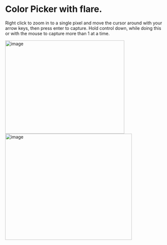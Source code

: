 # Color Picker with flare.

Right click to zoom in to a single pixel and move the cursor around with your arrow keys, then press enter to capture.   Hold control down, while doing this or with the mouse to capture more than 1 at a time.

<img width="382" height="300" alt="image" src="https://github.com/user-attachments/assets/e94d07f0-9067-4780-87c7-a9a6613a2faa" />
<img width="406" height="342" alt="image" src="https://github.com/user-attachments/assets/16a6ba30-f970-4b08-9c02-988b7d67ed50" />

